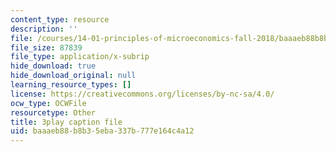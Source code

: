 ```yaml
---
content_type: resource
description: ''
file: /courses/14-01-principles-of-microeconomics-fall-2018/baaaeb88b8b35eba337b777e164c4a12_FJVOh57UxL8.srt
file_size: 87839
file_type: application/x-subrip
hide_download: true
hide_download_original: null
learning_resource_types: []
license: https://creativecommons.org/licenses/by-nc-sa/4.0/
ocw_type: OCWFile
resourcetype: Other
title: 3play caption file
uid: baaaeb88-b8b3-5eba-337b-777e164c4a12
---
```


